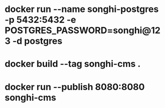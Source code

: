 # docker run --name songhi-postgres -p 5432:5432  -e POSTGRES_PASSWORD=songhi@123 -d postgres
# docker build --tag songhi-cms .
# docker run --publish 8080:8080 songhi-cms
